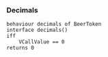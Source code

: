### Decimals
```act
behaviour decimals of BeerToken
interface decimals()
iff 
	VCallValue == 0
returns 0
```
